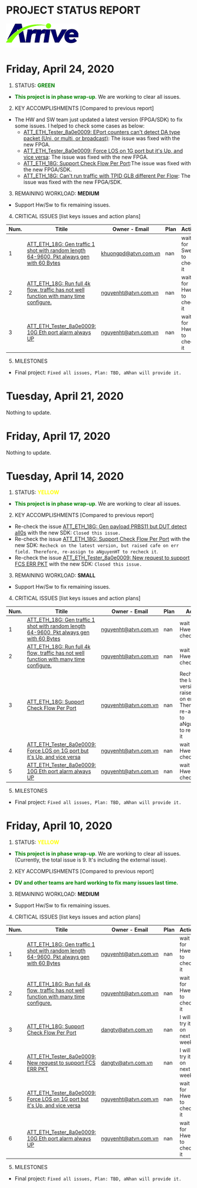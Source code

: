 # PROJECT STATUS REPORT

[![Arrive](https://raw.githubusercontent.com/dangtv271202/atvn/master/ArriveTechLogoBlue.png)](https://www.arrivetechnologies.com)


# Friday, April 24, 2020


1. STATUS: **<span style="color:GREEN">GREEN**

  * **<span style="color:GREEN">This project is in phase wrap-up**. We are working to clear all issues.

2. KEY ACCOMPLISHMENTS [Compared to previous report]

  * The HW and SW team just updated a latest version (FPGA/SDK) to fix some issues. I helped to check some cases as below:
    - [ATT_ETH_Tester_8a0e0009: EPort counters can't detect DA type packet (Uni, or multi, or broadcast)][O7-43]: The issue was fixed with the new FPGA.
    - [ATT_ETH_Tester_8a0e0009: Force LOS on 1G port but it's Up, and vice versa][O7-41]: The issue was fixed with the new FPGA.
    - [ATT_ETH_18G: Support Check Flow Per Port][O7-48]:The issue was fixed with the new FPGA/SDK.
    - [ATT_ETH_18G: Can't run traffic with TPID GLB different Per Flow][O7-52]: The issue was fixed with the new FPGA/SDK.

3. REMAINING WORKLOAD: **MEDIUM**

  * Support Hw/Sw to fix remaining issues.

4. CRITICAL ISSUES [list keys issues and action plans]

|Num. |Titile |Owner - Email |Plan |Action |
| ------ | ------ | ------ | ------ | ------ |
| 1 | [ATT_ETH_18G: Gen traffic 1 shot with random length 64-9600, Pkt always gen with 60 Bytes][O7-54] | khuongpd@atvn.com.vn | nan | wait for Swer to check it|
| 2 | [ATT_ETH_18G: Run full 4k flow, traffic has not well function with many time configure.][O7-53] | nguyenht@atvn.com.vn | nan | wait for Hwer to check it|
| 3 | [ATT_ETH_Tester_8a0e0009: 10G Eth port alarm always UP][O7-40] | nguyenht@atvn.com.vn | nan | wait for Hwer to check it|


5. MILESTONES

  * Final project: ```Fixed all issues, Plan: TBD, aNhan will provide it.```


# Tuesday, April 21, 2020

Nothing to update.

# Friday, April 17, 2020

Nothing to update.

# Tuesday, April 14, 2020

1. STATUS: **<span style="color:YELLOW">YELLOW**

  * **<span style="color:GREEN">This project is in phase wrap-up**. We are working to clear all issues.

2. KEY ACCOMPLISHMENTS [Compared to previous report]

  * Re-check the issue [ATT_ETH_18G: Gen payload PRBS11 but DUT detect all0s][O7-44] with the new SDK: ```Closed this issue.```
  * Re-check the issue [ATT_ETH_18G: Support Check Flow Per Port][O7-48] with the new SDK: ```Recheck on the latest version, but raised cafe on err field. Therefore, re-assign to aNguyenHT to recheck it```.
  * Re-check the issue [ATT_ETH_Tester_8a0e0009: New request to support FCS ERR PKT][O7-42] with the new SDK: ```Closed this issue.```

3. REMAINING WORKLOAD: **SMALL**

  * Support Hw/Sw to fix remaining issues.

4. CRITICAL ISSUES [list keys issues and action plans]

|Num. |Titile |Owner - Email |Plan |Action |
| ------ | ------ | ------ | ------ | ------ |
| 1 | [ATT_ETH_18G: Gen traffic 1 shot with random length 64-9600, Pkt always gen with 60 Bytes][O7-54] | nguyenht@atvn.com.vn | nan | wait for Hwer to check it|
| 2 | [ATT_ETH_18G: Run full 4k flow, traffic has not well function with many time configure.][O7-53] | nguyenht@atvn.com.vn | nan | wait for Hwer to check it|
| 3 | [ATT_ETH_18G: Support Check Flow Per Port][O7-48] | nguyenht@atvn.com.vn | nan | Recheck on the latest version, but raised cafe on err field. Therefore, re-assign to aNguyenHT to recheck it|
| 4 | [ATT_ETH_Tester_8a0e0009: Force LOS on 1G port but it's Up, and vice versa][O7-41] | nguyenht@atvn.com.vn | nan | wait for Hwer to check it|
| 5 | [ATT_ETH_Tester_8a0e0009: 10G Eth port alarm always UP][O7-40] | nguyenht@atvn.com.vn | nan | wait for Hwer to check it|


5. MILESTONES

  * Final project: ```Fixed all issues, Plan: TBD, aNhan will provide it.```


# Friday, April 10, 2020

1. STATUS: **<span style="color:YELLOW">YELLOW**

  * **<span style="color:GREEN">This project is in phase wrap-up**. We are working to clear all issues. (Currently, the total issue is 9. It's including the external issue).

2. KEY ACCOMPLISHMENTS [Compared to previous report]

  * **<span style="color:GREEN">DV and other teams are hard working to fix many issues last time.**

3. REMAINING WORKLOAD: **MEDIUM**

  * Support Hw/Sw to fix remaining issues.

4. CRITICAL ISSUES [list keys issues and action plans]

|Num. |Titile |Owner - Email |Plan |Action |
| ------ | ------ | ------ | ------ | ------ |
| 1 | [ATT_ETH_18G: Gen traffic 1 shot with random length 64-9600, Pkt always gen with 60 Bytes][O7-54] | nguyenht@atvn.com.vn | nan | wait for Hwer to check it|
| 2 | [ATT_ETH_18G: Run full 4k flow, traffic has not well function with many time configure.][O7-53] | nguyenht@atvn.com.vn | nan | wait for Hwer to check it|
| 3 | [ATT_ETH_18G: Support Check Flow Per Port][O7-48] | dangtv@atvn.com.vn | nan | I will try it on next week|
| 4 | [ATT_ETH_Tester_8a0e0009: New request to support FCS ERR PKT][O7-42] | dangtv@atvn.com.vn | nan | I will try it on next week|
| 5 | [ATT_ETH_Tester_8a0e0009: Force LOS on 1G port but it's Up, and vice versa][O7-41] | nguyenht@atvn.com.vn | nan | wait for Hwer to check it|
| 6 | [ATT_ETH_Tester_8a0e0009: 10G Eth port alarm always UP][O7-40] | nguyenht@atvn.com.vn | nan | wait for Hwer to check it|


5. MILESTONES

  * Final project: ```Fixed all issues, Plan: TBD, aNhan will provide it.```


[//]: # (These are reference links used in the body of this note and get stripped out when the markdown processor does its job. There is no need to format nicely because it shouldn't be seen. Thanks SO - http://stackoverflow.com/questions/4823468/store-comments-in-markdown-syntax)

  [O7-54]:<https://crmplus.zoho.com/arrivetechnologies/index.do/cxapp/projects/arrivetechnologies#buginfo/403027000002130382/403027000005415138>
  [O7-53]:<https://crmplus.zoho.com/arrivetechnologies/index.do/cxapp/projects/arrivetechnologies#buginfo/403027000002130382/403027000005402377>
  [O7-52]:<https://crmplus.zoho.com/arrivetechnologies/index.do/cxapp/projects/arrivetechnologies#buginfo/403027000002130382/403027000005116047>
  [O7-48]:<https://crmplus.zoho.com/arrivetechnologies/index.do/cxapp/projects/arrivetechnologies#buginfo/403027000002130382/403027000004970083>
  [O7-44]:<https://crmplus.zoho.com/arrivetechnologies/index.do/cxapp/projects/arrivetechnologies#buginfo/403027000002130382/403027000004935179>
  [O7-43]:<https://crmplus.zoho.com/arrivetechnologies/index.do/cxapp/projects/arrivetechnologies#buginfo/403027000002130382/403027000004917118>
  [O7-42]:<https://crmplus.zoho.com/arrivetechnologies/index.do/cxapp/projects/arrivetechnologies#buginfo/403027000002130382/403027000004890053>
  [O7-41]:<https://crmplus.zoho.com/arrivetechnologies/index.do/cxapp/projects/arrivetechnologies#buginfo/403027000002130382/403027000004890030>
  [O7-40]:<https://crmplus.zoho.com/arrivetechnologies/index.do/cxapp/projects/arrivetechnologies#buginfo/403027000002130382/403027000004890007>
